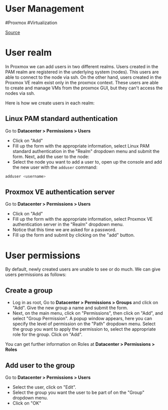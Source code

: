 # User Management
#Proxmox #Virtualization 

[Source](https://www.youtube.com/watch?v=frnILOGmATs)

# User realm
In Proxmox we can add users in two different realms. Users created in the PAM realm are registered in the underlying system (nodes). This users are able to connect to the node via ssh.
On the other hand, users created in the Proxmox VE realm exist only in the proxmox context. These users are able to create and manage VMs from the proxmox GUI, but they can't access the nodes via ssh.

Here is how we create users in each realm:
## Linux PAM standard authentication
Go to **Datacenter > Permissions > Users** 
- Click on "Add"
- Fill up the form with the appropriate information, select Linux PAM standard authentication in the "Realm" dropdown menu and submit the form.
Next, add the user to the node:
- Select the node you want to add a user to, open up the console and add the new user with the `adduser` command:
```bash
adduser <username>
```

## Proxmox VE authentication server
Go to **Datacenter > Permissions > Users** 
- Click on "Add"
- Fill up the form with the appropriate information, select Proxmox VE authentication server in the "Realm" dropdown menu.
- Notice that this time we are asked for a password.
- Fill up the form and submit by clicking on the "add" button.

# User permissions
By default, newly created users are unable to see or do much. We can give users permissions as follows:
## Create a group
- Log in as root, Go to **Datacenter > Permissions > Groups** and click on "Add". Give the new group a name and submit the form.
- Next, on the main menu, click on "Permissions", then click on "Add", and select "Group Permission". A popup window appears, here you can specify the level of permission on the "Path" dropdown menu. Select the group you want to apply the permission to, select the appropriate role for the group. Click on "Add".

You can get further information on Roles at **Datacenter > Permissions > Roles** 
## Add user to the group
Go to **Datacenter > Permissions > Users** 
- Select the user, click on "Edit".
- Select the group you want the user to be part of on the "Group" dropdown menu.
- Click on "OK"

